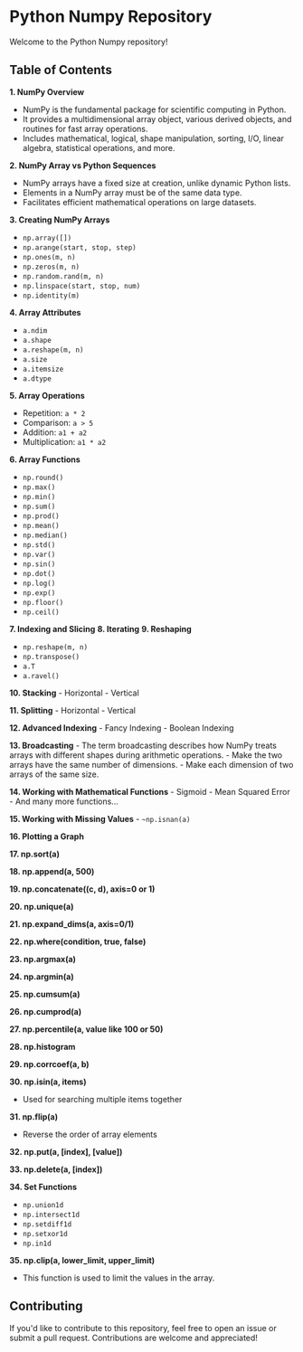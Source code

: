 # Python Numpy Repository

Welcome to the Python Numpy repository! 

## Table of Contents

**1. NumPy Overview**
   - NumPy is the fundamental package for scientific computing in Python.
   - It provides a multidimensional array object, various derived objects, and routines for fast array operations.
   - Includes mathematical, logical, shape manipulation, sorting, I/O, linear algebra, statistical operations, and more.

**2. NumPy Array vs Python Sequences**
   - NumPy arrays have a fixed size at creation, unlike dynamic Python lists.
   - Elements in a NumPy array must be of the same data type.
   - Facilitates efficient mathematical operations on large datasets.

**3. Creating NumPy Arrays**
   - `np.array([])`
   - `np.arange(start, stop, step)`
   - `np.ones(m, n)`
   - `np.zeros(m, n)`
   - `np.random.rand(m, n)`
   - `np.linspace(start, stop, num)`
   - `np.identity(m)`

**4. Array Attributes**
   - `a.ndim`
   - `a.shape`
   - `a.reshape(m, n)`
   - `a.size`
   - `a.itemsize`
   - `a.dtype`

**5. Array Operations**
   - Repetition: `a * 2`
   - Comparison: `a > 5`
   - Addition: `a1 + a2`
   - Multiplication: `a1 * a2`

**6. Array Functions**
   - `np.round()`
   - `np.max()`
   - `np.min()`
   - `np.sum()`
   - `np.prod()`
   - `np.mean()`
   - `np.median()`
   - `np.std()`
   - `np.var()`
   - `np.sin()`
   - `np.dot()`
   - `np.log()`
   - `np.exp()`
   - `np.floor()`
   - `np.ceil()`

**7. Indexing and Slicing**
**8. Iterating**
**9. Reshaping**
   - `np.reshape(m, n)`
   - `np.transpose()`
   - `a.T`
   - `a.ravel()`

**10. Stacking**
    - Horizontal
    - Vertical

**11. Splitting**
    - Horizontal
    - Vertical

**12. Advanced Indexing**
    - Fancy Indexing
    - Boolean Indexing

**13. Broadcasting**
    - The term broadcasting describes how NumPy treats arrays with different shapes during arithmetic operations.
    - Make the two arrays have the same number of dimensions.
    - Make each dimension of two arrays of the same size.

**14. Working with Mathematical Functions**
    - Sigmoid
    - Mean Squared Error
    - And many more functions...

**15. Working with Missing Values**
    - `~np.isnan(a)`

**16. Plotting a Graph**

**17. np.sort(a)**

**18. np.append(a, 500)**

**19. np.concatenate((c, d), axis=0 or 1)**

**20. np.unique(a)**

**21. np.expand_dims(a, axis=0/1)**

**22. np.where(condition, true, false)**

**23. np.argmax(a)**

**24. np.argmin(a)**

**25. np.cumsum(a)**

**26. np.cumprod(a)**

**27. np.percentile(a, value like 100 or 50)**

**28. np.histogram**

**29. np.corrcoef(a, b)**

**30. np.isin(a, items)**
 - Used for searching multiple items together

**31. np.flip(a)**
   - Reverse the order of array elements

**32. np.put(a, [index], [value])**

**33. np.delete(a, [index])**

**34. Set Functions**
   - `np.union1d`
   - `np.intersect1d`
   - `np.setdiff1d`
   - `np.setxor1d`
   - `np.in1d`

**35. np.clip(a, lower_limit, upper_limit)**
   - This function is used to limit the values in the array.

## Contributing

If you'd like to contribute to this repository, feel free to open an issue or submit a pull request. Contributions are welcome and appreciated!

